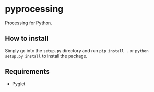 # pyprocessing
Processing for Python.

## How to install
Simply go into the ```setup.py``` directory and run ```pip install .``` or ```python setup.py install``` to install the package.

## Requirements
- Pyglet
